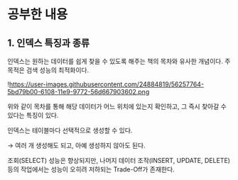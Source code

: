 # 공부한 내용

## **1. 인덱스 특징과 종류**

인덱스는 원하는 데이터를 쉽게 찾을 수 있도록 해주는 책의 목차와 유사한 개념이다. 주 목적은 검색 성능의 최적화이다.

!https://user-images.githubusercontent.com/24884819/56257764-5bd79b00-6108-11e9-9772-56d667903602.png

위와 같이 목차를 통해 해당 데이터가 어느 위치에 있는지 확인하고, 그 즉시 찾아갈 수 있다는 특징이 있다.

인덱스는 테이블마다 선택적으로 생성할 수 있다.

→ 여러 개 생성해도 되고, 아예 생성하지 않아도 된다.

조회(SELECT) 성능은 향상되지만, 나머지 데이터 조작(INSERT, UPDATE, DELETE) 등의 작업에서는 성능이 오히려 저하되는 Trade-Off가 존재한다.